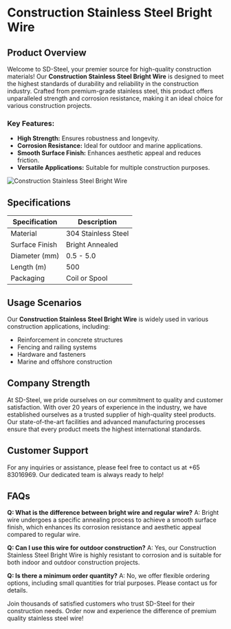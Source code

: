 # Construction Stainless Steel Bright Wire

## Product Overview

Welcome to SD-Steel, your premier source for high-quality construction materials! Our **Construction Stainless Steel Bright Wire** is designed to meet the highest standards of durability and reliability in the construction industry. Crafted from premium-grade stainless steel, this product offers unparalleled strength and corrosion resistance, making it an ideal choice for various construction projects.

### Key Features:
- **High Strength:** Ensures robustness and longevity.
- **Corrosion Resistance:** Ideal for outdoor and marine applications.
- **Smooth Surface Finish:** Enhances aesthetic appeal and reduces friction.
- **Versatile Applications:** Suitable for multiple construction purposes.

![Construction Stainless Steel Bright Wire](https://github.com/user-attachments/assets/2567258e-e124-4816-932d-1809bd27ef0b)

## Specifications

| Specification | Description |
|---------------|-------------|
| Material      | 304 Stainless Steel |
| Surface Finish| Bright Annealed |
| Diameter (mm)| 0.5 - 5.0 |
| Length (m)   | 500 |
| Packaging     | Coil or Spool |

## Usage Scenarios

Our **Construction Stainless Steel Bright Wire** is widely used in various construction applications, including:
- Reinforcement in concrete structures
- Fencing and railing systems
- Hardware and fasteners
- Marine and offshore construction

## Company Strength

At SD-Steel, we pride ourselves on our commitment to quality and customer satisfaction. With over 20 years of experience in the industry, we have established ourselves as a trusted supplier of high-quality steel products. Our state-of-the-art facilities and advanced manufacturing processes ensure that every product meets the highest international standards.

## Customer Support

For any inquiries or assistance, please feel free to contact us at +65 83016969. Our dedicated team is always ready to help!

## FAQs

**Q: What is the difference between bright wire and regular wire?**
A: Bright wire undergoes a specific annealing process to achieve a smooth surface finish, which enhances its corrosion resistance and aesthetic appeal compared to regular wire.

**Q: Can I use this wire for outdoor construction?**
A: Yes, our Construction Stainless Steel Bright Wire is highly resistant to corrosion and is suitable for both indoor and outdoor construction projects.

**Q: Is there a minimum order quantity?**
A: No, we offer flexible ordering options, including small quantities for trial purposes. Please contact us for details.

Join thousands of satisfied customers who trust SD-Steel for their construction needs. Order now and experience the difference of premium quality stainless steel wire!